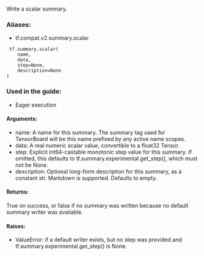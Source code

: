Write a scalar summary.
### Aliases:
- tf.compat.v2.summary.scalar

```
 tf.summary.scalar(
    name,
    data,
    step=None,
    description=None
)
```
### Used in the guide:
- Eager execution
#### Arguments:
- name: A name for this summary. The summary tag used for TensorBoard will be this name prefixed by any active name scopes.
- data: A real numeric scalar value, convertible to a float32 Tensor.
- step: Explicit int64-castable monotonic step value for this summary. If omitted, this defaults to tf.summary.experimental.get_step(), which must not be None.
- description: Optional long-form description for this summary, as a constant str. Markdown is supported. Defaults to empty.
#### Returns:
True on success, or false if no summary was written because no default summary writer was available.
#### Raises:
- ValueError: if a default writer exists, but no step was provided and tf.summary.experimental.get_step() is None.
